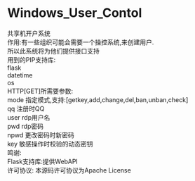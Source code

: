 # Windows_User_Contol
共享机开户系统<br>
作用:有一些组织可能会需要一个操控系统,来创建用户.<br>
所以此系统将为他们提供接口支持<br>
用到的PIP支持库:<br>
flask<br>
datetime<br>
os<br>
HTTP[GET]所需要参数:<br>
mode   指定模式,支持:[getkey,add,change,del,ban,unban,check]<br>
qq   注册时QQ<br>
user  rdp用户名<br>
pwd  rdp密码<br>
npwd  更改密码时新密码<br>
key  敏感操作时校验的动态密钥<br>
鸣谢:<br>
Flask支持库:提供WebAPI<br>
许可协议: 本源码许可协议为Apache License<br>

